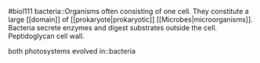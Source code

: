 #biol111 
bacteria::Organisms often consisting of one cell. They constitute a large [[domain]] of [[prokaryote|prokaryotic]] [[Microbes|microorganisms]]. Bacteria secrete enzymes and digest substrates outside the cell. Peptidoglycan cell wall.

both photosystems evolved in::bacteria